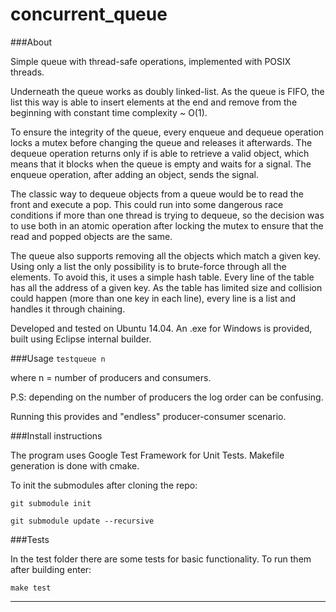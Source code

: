 # concurrent_queue

###About

Simple queue with thread-safe operations, implemented with POSIX threads.

Underneath the queue works as doubly linked-list. As the queue is FIFO, the list this way is able to insert elements at the end and remove from the beginning with constant time complexity ~ O(1). 

To ensure the integrity of the queue, every enqueue and dequeue operation locks a mutex before changing the queue and releases it afterwards. The dequeue operation returns only if is able to retrieve a valid object, which means that it blocks when the queue is empty and waits for a signal. The enqueue operation, after adding an object, sends the signal. 

The classic way to dequeue objects from a queue would be to read the front and execute a pop. This could run into some dangerous race conditions if more than one thread is trying to dequeue, so the decision was to use both in an atomic operation after locking the mutex to ensure that the read and popped objects are the same.

The queue also supports removing all the objects which match a given key. Using only a list the only possibility is to brute-force through all the elements. To avoid this, it uses a simple hash table. Every line of the table has all the address of a given key. As the table has limited size and collision could happen (more than one key in each line), every line is a list and handles it through chaining.

Developed and tested on Ubuntu 14.04. An .exe for Windows is provided, built using Eclipse internal builder. 

###Usage
```testqueue n```

where n = number of producers and consumers.

P.S: depending on the number of producers the log order can be confusing. 

Running this provides and "endless" producer-consumer scenario. 

###Install instructions

The program uses Google Test Framework for Unit Tests. Makefile generation is done with cmake.

To init the submodules after cloning the repo:

```git submodule init```

```git submodule update --recursive```

###Tests

In the test folder there are some tests for basic functionality. To run them after building enter:

```make test```

***